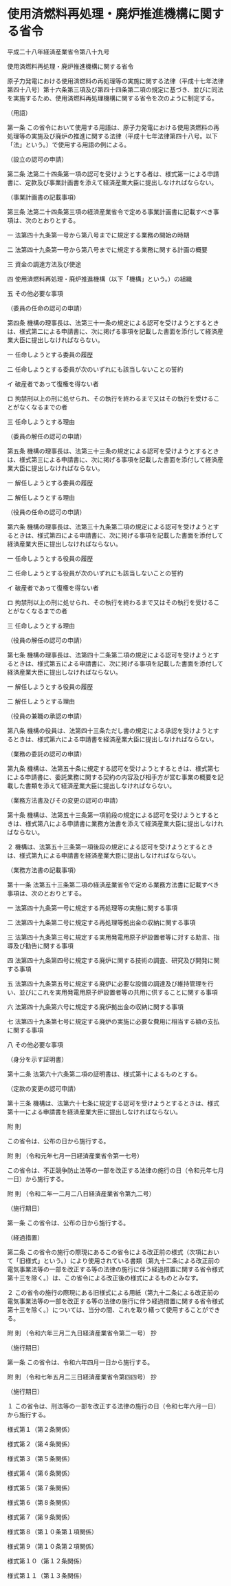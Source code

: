 # 使用済燃料再処理・廃炉推進機構に関する省令

平成二十八年経済産業省令第八十九号

使用済燃料再処理・廃炉推進機構に関する省令

原子力発電における使用済燃料の再処理等の実施に関する法律（平成十七年法律第四十八号）第十六条第三項及び第四十四条第二項の規定に基づき、並びに同法を実施するため、使用済燃料再処理機構に関する省令を次のように制定する。

（用語）

第一条 この省令において使用する用語は、原子力発電における使用済燃料の再処理等の実施及び廃炉の推進に関する法律（平成十七年法律第四十八号。以下「法」という。）で使用する用語の例による。

（設立の認可の申請）

第二条 法第二十四条第一項の認可を受けようとする者は、様式第一による申請書に、定款及び事業計画書を添えて経済産業大臣に提出しなければならない。

（事業計画書の記載事項）

第三条 法第二十四条第三項の経済産業省令で定める事業計画書に記載すべき事項は、次のとおりとする。

一 法第四十九条第一号から第八号までに規定する業務の開始の時期

二 法第四十九条第一号から第八号までに規定する業務に関する計画の概要

三 資金の調達方法及び使途

四 使用済燃料再処理・廃炉推進機構（以下「機構」という。）の組織

五 その他必要な事項

（委員の任命の認可の申請）

第四条 機構の理事長は、法第三十一条の規定による認可を受けようとするときは、様式第二による申請書に、次に掲げる事項を記載した書面を添付して経済産業大臣に提出しなければならない。

一 任命しようとする委員の履歴

二 任命しようとする委員が次のいずれにも該当しないことの誓約

イ 破産者であって復権を得ない者

ロ 拘禁刑以上の刑に処せられ、その執行を終わるまで又はその執行を受けることがなくなるまでの者

三 任命しようとする理由

（委員の解任の認可の申請）

第五条 機構の理事長は、法第三十三条の規定による認可を受けようとするときは、様式第三による申請書に、次に掲げる事項を記載した書面を添付して経済産業大臣に提出しなければならない。

一 解任しようとする委員の履歴

二 解任しようとする理由

（役員の任命の認可の申請）

第六条 機構の理事長は、法第三十九条第二項の規定による認可を受けようとするときは、様式第四による申請書に、次に掲げる事項を記載した書面を添付して経済産業大臣に提出しなければならない。

一 任命しようとする役員の履歴

二 任命しようとする役員が次のいずれにも該当しないことの誓約

イ 破産者であって復権を得ない者

ロ 拘禁刑以上の刑に処せられ、その執行を終わるまで又はその執行を受けることがなくなるまでの者

三 任命しようとする理由

（役員の解任の認可の申請）

第七条 機構の理事長は、法第四十二条第二項の規定による認可を受けようとするときは、様式第五による申請書に、次に掲げる事項を記載した書面を添付して経済産業大臣に提出しなければならない。

一 解任しようとする役員の履歴

二 解任しようとする理由

（役員の兼職の承認の申請）

第八条 機構の役員は、法第四十三条ただし書の規定による承認を受けようとするときは、様式第六による申請書を経済産業大臣に提出しなければならない。

（業務の委託の認可の申請）

第九条 機構は、法第五十条に規定する認可を受けようとするときは、様式第七による申請書に、委託業務に関する契約の内容及び相手方が営む事業の概要を記載した書類を添えて経済産業大臣に提出しなければならない。

（業務方法書及びその変更の認可の申請）

第十条 機構は、法第五十三条第一項前段の規定による認可を受けようとするときは、様式第八による申請書に業務方法書を添えて経済産業大臣に提出しなければならない。

２ 機構は、法第五十三条第一項後段の規定による認可を受けようとするときは、様式第九による申請書を経済産業大臣に提出しなければならない。

（業務方法書の記載事項）

第十一条 法第五十三条第二項の経済産業省令で定める業務方法書に記載すべき事項は、次のとおりとする。

一 法第四十九条第一号に規定する再処理等の実施に関する事項

二 法第四十九条第二号に規定する再処理等拠出金の収納に関する事項

三 法第四十九条第三号に規定する実用発電用原子炉設置者等に対する助言、指導及び勧告に関する事項

四 法第四十九条第四号に規定する廃炉に関する技術の調査、研究及び開発に関する事項

五 法第四十九条第五号に規定する廃炉に必要な設備の調達及び維持管理を行い、並びにこれを実用発電用原子炉設置者等の共用に供することに関する事項

六 法第四十九条第六号に規定する廃炉拠出金の収納に関する事項

七 法第四十九条第七号に規定する廃炉の実施に必要な費用に相当する額の支払に関する事項

八 その他必要な事項

（身分を示す証明書）

第十二条 法第六十六条第二項の証明書は、様式第十によるものとする。

（定款の変更の認可申請）

第十三条 機構は、法第六十七条に規定する認可を受けようとするときは、様式第十一による申請書を経済産業大臣に提出しなければならない。

附 則

この省令は、公布の日から施行する。

附 則 （令和元年七月一日経済産業省令第一七号）

この省令は、不正競争防止法等の一部を改正する法律の施行の日（令和元年七月一日）から施行する。

附 則 （令和二年一二月二八日経済産業省令第九二号）

（施行期日）

第一条 この省令は、公布の日から施行する。

（経過措置）

第二条 この省令の施行の際現にあるこの省令による改正前の様式（次項において「旧様式」という。）により使用されている書類（第九十二条による改正前の電気事業法等の一部を改正する等の法律の施行に伴う経過措置に関する省令様式第十三を除く。）は、この省令による改正後の様式によるものとみなす。

２ この省令の施行の際現にある旧様式による用紙（第九十二条による改正前の電気事業法等の一部を改正する等の法律の施行に伴う経過措置に関する省令様式第十三を除く。）については、当分の間、これを取り繕って使用することができる。

附 則 （令和六年三月二九日経済産業省令第二一号） 抄

（施行期日）

第一条 この省令は、令和六年四月一日から施行する。

附 則 （令和七年五月二三日経済産業省令第四四号） 抄

（施行期日）

１ この省令は、刑法等の一部を改正する法律の施行の日（令和七年六月一日）から施行する。

様式第１（第２条関係）

[](/./pict/2FH00000072922.pdf)

様式第２（第４条関係）

[](/./pict/2FH00000072923.pdf)

様式第３（第５条関係）

[](/./pict/2FH00000072924.pdf)

様式第４（第６条関係）

[](/./pict/2FH00000072927.pdf)

様式第５（第７条関係）

[](/./pict/2FH00000072928.pdf)

様式第６（第８条関係）

[](/./pict/2FH00000072929.pdf)

様式第７（第９条関係）

[](/./pict/2FH00000072930.pdf)

様式第８（第１０条第１項関係）

[](/./pict/2FH00000072931.pdf)

様式第９（第１０条第２項関係）

[](/./pict/2FH00000072932.pdf)

様式第１０（第１２条関係）

[](/./pict/2FH00000072933.pdf)

様式第１１（第１３条関係）

[](/./pict/2FH00000072935.pdf)
